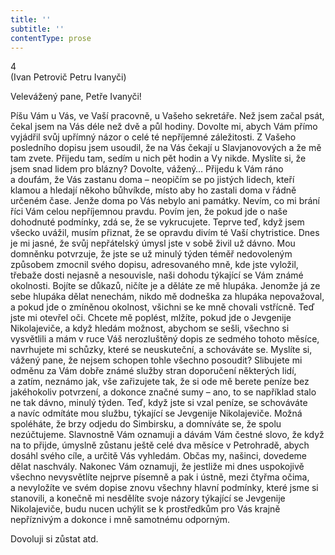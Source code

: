 ```yaml
---
title: ''
subtitle: ''
contentType: prose
---
```


4  
(Ivan Petrovič Petru Ivanyči)

Velevážený pane, Petře Ivanyči!

Píšu Vám u Vás, ve Vaší pracovně, u Vašeho sekretáře. Než jsem začal psát, čekal jsem na Vás déle než dvě a půl hodiny. Dovolte mi, abych Vám přímo vyjádřil svůj upřímný názor o celé té nepříjemné záležitosti. Z Vašeho posledního dopisu jsem usoudil, že na Vás čekají u Slavjanovových a že mě tam zvete. Přijedu tam, sedím u nich pět hodin a Vy nikde. Myslíte si, že jsem snad lidem pro blázny? Dovolte, vážený… Přijedu k Vám ráno a doufám, že Vás zastanu doma – neopičím se po jistých lidech, kteří klamou a hledají někoho bůhvíkde, místo aby ho zastali doma v řádně určeném čase. Jenže doma po Vás nebylo ani památky. Nevím, co mi brání říci Vám celou nepříjemnou pravdu. Povím jen, že pokud jde o naše dohodnuté podmínky, zdá se, že se vykrucujete. Teprve teď, když jsem všecko uvážil, musím přiznat, že se opravdu divím té Vaší chytristice. Dnes je mi jasné, že svůj nepřátelský úmysl jste v sobě živil už dávno. Mou domněnku potvrzuje, že jste se už minulý týden téměř nedovoleným způsobem zmocnil svého dopisu, adresovaného mně, kde jste vyložil, třebaže dosti nejasně a nesouvisle, naši dohodu týkající se Vám známé okolnosti. Bojíte se důkazů, ničíte je a děláte ze mě hlupáka. Jenomže já ze sebe hlupáka dělat nenechám, nikdo mě dodneška za hlupáka nepovažoval, a pokud jde o zmíněnou okolnost, všichni se ke mně chovali vstřícně. Teď jste mi otevřel oči. Chcete mě poplést, mlžíte, pokud jde o Jevgenije Nikolajeviče, a když hledám možnost, abychom se sešli, všechno si vysvětlili a mám v ruce Váš nerozluštěný dopis ze sedmého tohoto měsíce, navrhujete mi schůzky, které se neuskuteční, a schováváte se. Myslíte si, vážený pane, že nejsem schopen tohle všechno posoudit? Slibujete mi odměnu za Vám dobře známé služby stran doporučení některých lidí, a zatím, neznámo jak, vše zařizujete tak, že si ode mě berete peníze bez jakéhokoliv potvrzení, a dokonce značné sumy – ano, to se například stalo ne tak dávno, minulý týden. Teď, když jste si vzal peníze, se schováváte a navíc odmítáte mou službu, týkající se Jevgenije Nikolajeviče. Možná spoléháte, že brzy odjedu do Simbirsku, a domníváte se, že spolu nezúčtujeme. Slavnostně Vám oznamuji a dávám Vám čestné slovo, že když na to přijde, úmyslně zůstanu ještě celé dva měsíce v Petrohradě, abych dosáhl svého cíle, a určitě Vás vyhledám. Občas my, našinci, dovedeme dělat naschvály. Nakonec Vám oznamuji, že jestliže mi dnes uspokojivě všechno nevysvětlíte nejprve písemně a pak i ústně, mezi čtyřma očima, a nevyložíte ve svém dopise znovu všechny hlavní podmínky, které jsme si stanovili, a konečně mi nesdělíte svoje názory týkající se Jevgenije Nikolajeviče, budu nucen uchýlit se k prostředkům pro Vás krajně nepříznivým a dokonce i mně samotnému odporným.

Dovoluji si zůstat atd.
